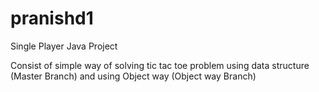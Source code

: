# pranishd1
Single Player Java Project

Consist of simple way of solving tic tac toe problem using data structure (Master Branch) and using Object way (Object way Branch)
